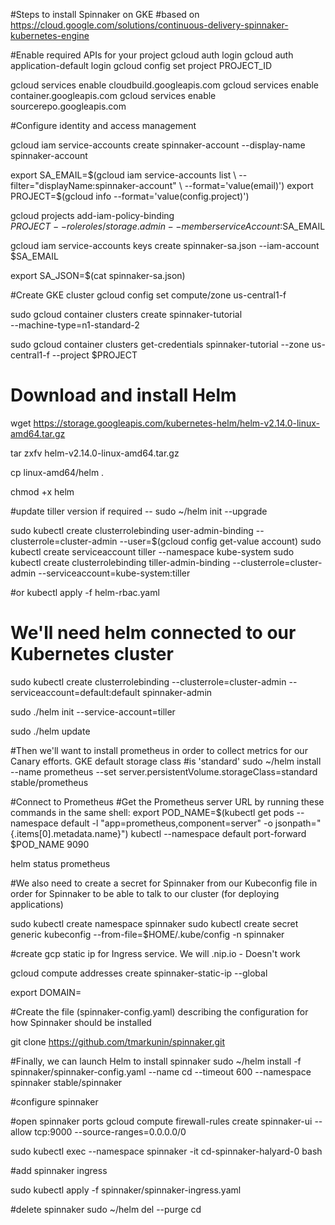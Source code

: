 #Steps to install Spinnaker on GKE
#based on https://cloud.google.com/solutions/continuous-delivery-spinnaker-kubernetes-engine

#Enable required APIs for your project
gcloud auth login
gcloud auth application-default login
gcloud config set project PROJECT_ID

gcloud services enable cloudbuild.googleapis.com
gcloud services enable container.googleapis.com
gcloud services enable sourcerepo.googleapis.com 

#Configure identity and access management

gcloud iam service-accounts create  spinnaker-account --display-name spinnaker-account


export SA_EMAIL=$(gcloud iam service-accounts list \
    --filter="displayName:spinnaker-account" \
    --format='value(email)')
export PROJECT=$(gcloud info --format='value(config.project)')


gcloud projects add-iam-policy-binding \
    $PROJECT --role roles/storage.admin --member serviceAccount:$SA_EMAIL

gcloud iam service-accounts keys create spinnaker-sa.json --iam-account $SA_EMAIL

export SA_JSON=$(cat spinnaker-sa.json)


#Create GKE cluster
gcloud config set compute/zone us-central1-f

sudo gcloud container clusters create spinnaker-tutorial \
    --machine-type=n1-standard-2


sudo gcloud container clusters get-credentials spinnaker-tutorial --zone us-central1-f --project $PROJECT


# Download and install Helm

wget https://storage.googleapis.com/kubernetes-helm/helm-v2.14.0-linux-amd64.tar.gz

tar zxfv helm-v2.14.0-linux-amd64.tar.gz

cp linux-amd64/helm .

chmod +x helm

#update tiller version if required --  sudo ~/helm init --upgrade


sudo kubectl create clusterrolebinding user-admin-binding --clusterrole=cluster-admin --user=$(gcloud config get-value account)
sudo kubectl create serviceaccount tiller --namespace kube-system
sudo kubectl create clusterrolebinding tiller-admin-binding --clusterrole=cluster-admin --serviceaccount=kube-system:tiller

#or
kubectl apply -f helm-rbac.yaml


# We'll need helm connected to our Kubernetes cluster

sudo kubectl create clusterrolebinding --clusterrole=cluster-admin --serviceaccount=default:default spinnaker-admin

sudo ./helm init --service-account=tiller

sudo ./helm update


#Then we'll want to install prometheus in order to collect metrics for our Canary efforts. GKE default storage class #is 'standard'
sudo ~/helm install --name prometheus --set server.persistentVolume.storageClass=standard stable/prometheus

#Connect to Prometheus
#Get the Prometheus server URL by running these commands in the same shell:
  export POD_NAME=$(kubectl get pods --namespace default -l "app=prometheus,component=server" -o jsonpath="{.items[0].metadata.name}")
  kubectl --namespace default port-forward $POD_NAME 9090

  helm status prometheus

  #We also need to create a secret for Spinnaker from our Kubeconfig file in order for Spinnaker to be able to talk to our cluster (for deploying applications)

   sudo kubectl create namespace spinnaker
   sudo kubectl create secret generic kubeconfig --from-file=$HOME/.kube/config -n spinnaker



  #create gcp static ip for Ingress service. We will <static-ip>.nip.io - Doesn't work

  gcloud compute addresses create spinnaker-static-ip --global

  export DOMAIN=<static-ip>


  #Create the file (spinnaker-config.yaml) describing the configuration for how Spinnaker should be installed

 git clone https://github.com/tmarkunin/spinnaker.git


#Finally, we can launch Helm to install spinnaker
  sudo ~/helm install -f spinnaker/spinnaker-config.yaml --name cd --timeout 600 --namespace spinnaker stable/spinnaker

  #configure spinnaker
  

 #open spinnaker ports
 gcloud compute firewall-rules create spinnaker-ui --allow tcp:9000 --source-ranges=0.0.0.0/0
 

 sudo kubectl exec --namespace spinnaker -it cd-spinnaker-halyard-0 bash

 #add spinnaker ingress

 sudo kubectl apply -f spinnaker/spinnaker-ingress.yaml



  #delete spinnaker 
  sudo ~/helm del --purge cd





